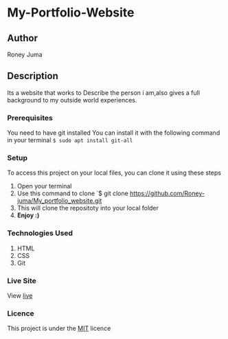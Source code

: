 # My-Portfolio-Website
## Author
Roney Juma
## Description
Its a website that works to Describe the person i am,also gives a full background to my outside world experiences.
### Prerequisites
You need to have git installed
You can install it with the following command in your terminal
`$ sudo apt install git-all`
### Setup
To access this project on your local files, you can clone it using these steps
1. Open your terminal
1. Use this command to clone `$ git clone https://github.com/Roney-juma/My_portfolio_website.git
1. This will clone the repositoty into your local folder
1. __Enjoy :)__
### Technologies Used
1. HTML
1. CSS
1. Git
### Live Site
View [live]()
### Licence
This project is under the  [MIT](LICENSE) licence
